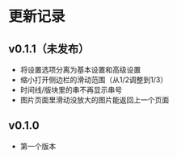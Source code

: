 # 更新记录
## v0.1.1（未发布）
- 将设置选项分离为基本设置和高级设置
- 缩小打开侧边栏的滑动范围（从1/2调整到1/3）
- 时间线/版块里的串不再显示串号
- 图片页面里滑动没放大的图片能返回上一个页面

## v0.1.0
- 第一个版本
